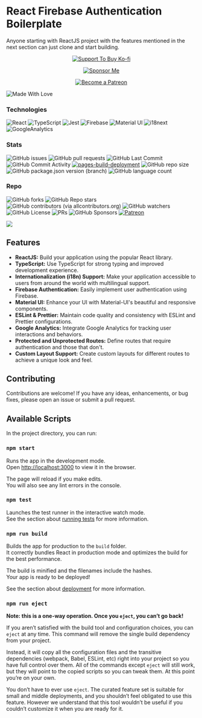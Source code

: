 # React Firebase Authentication Boilerplate

Anyone starting with ReactJS project with the features mentioned in the next section can just clone and start building.

<div align='center'>

[![](https://img.shields.io/badge/Ko_fi-FF5E5B?style=for-the-badge&logo=Ko-fi&logoColor=white 'Support To Buy Ko-fi')](https://coffee.010pixel.com)

[![](https://img.shields.io/badge/Buy_Me_A_Coffee-FFDD00?style=for-the-badge&logo=buy-me-a-coffee&logoColor=black 'Sponsor Me')](https://github.com/sponsors/010pixel)

[![](https://img.shields.io/badge/Patreon-F96854?style=for-the-badge&logo=Patreon&logoColor=white 'Become a Patreon')](https://patreon.com/010pixel)

</div>

![Made With Love](https://img.shields.io/badge/Made%20With-Love-orangered.svg)

### Technologies

![React](https://img.shields.io/badge/React-18.x-0a7ea4.svg)
![TypeScript](https://img.shields.io/badge/TypeScript-4.x-blue.svg)
![Jest](https://img.shields.io/badge/Jest-5.x-limegreen.svg)
![Firebase](https://img.shields.io/badge/Firebase-10.x-yellow.svg)
![Material UI](https://img.shields.io/badge/Material%20UI-5.x-blueviolet.svg)
![i18next](https://img.shields.io/badge/i18next-22.x-green.svg)
![GoogleAnalytics](https://img.shields.io/badge/react%20ga4-2.x-orange.svg)

### Stats

![GitHub issues](https://img.shields.io/github/issues/010pixel/reactjs-firebase-auth-boilerplate)
![GitHub pull requests](https://img.shields.io/github/issues-pr/010pixel/reactjs-firebase-auth-boilerplate)
![GitHub Last Commit](https://img.shields.io/github/last-commit/010pixel/reactjs-firebase-auth-boilerplate)
![GitHub Commit Activity](https://img.shields.io/github/commit-activity/m/010pixel/reactjs-firebase-auth-boilerplate)
[![pages-build-deployment](https://github.com/010pixel/reactjs-firebase-auth-boilerplate/actions/workflows/pages/pages-build-deployment/badge.svg?branch=main)](https://github.com/010pixel/reactjs-firebase-auth-boilerplate/actions/workflows/pages/pages-build-deployment)
![GitHub repo size](https://img.shields.io/github/repo-size/010pixel/reactjs-firebase-auth-boilerplate)
![GitHub package.json version (branch)](https://img.shields.io/github/package-json/v/010pixel/reactjs-firebase-auth-boilerplate/main)
![GitHub language count](https://img.shields.io/github/languages/count/010pixel/reactjs-firebase-auth-boilerplate)

### Repo

![GitHub forks](https://img.shields.io/github/forks/010pixel/reactjs-firebase-auth-boilerplate)
![GitHub Repo stars](https://img.shields.io/github/stars/010pixel/reactjs-firebase-auth-boilerplate)
![GitHub contributors (via allcontributors.org)](https://img.shields.io/github/all-contributors/010pixel/reactjs-firebase-auth-boilerplate/main)
![GitHub watchers](https://img.shields.io/github/watchers/010pixel/reactjs-firebase-auth-boilerplate)
![GitHub License](https://img.shields.io/github/license/010pixel/reactjs-firebase-auth-boilerplate)
![PRs](https://img.shields.io/badge/PRs-Welcome-green.svg)
![GitHub Sponsors](https://img.shields.io/github/sponsors/010pixel)
[![Patreon](https://img.shields.io/endpoint.svg?url=https:%2F%2Fshieldsio--patreon.vercel.app%2FAPI%3Fusername=010pixel&branch=master&label=Patreon&logo=Patreon&logoColor=f96854&labelColor=306998&color=f96854&style=flat)]()

<a href="https://patreon.com/010pixel"><img src="https://img.shields.io/endpoint.svg?url=https%3A%2F%2Fshieldsio-patreon.vercel.app%2Fapi%3Fusername%3D010pixel%26type%3Dpatrons&style=for-the-badge" /> </a>

## Features

- **ReactJS:** Build your application using the popular React library.
- **TypeScript:** Use TypeScript for strong typing and improved development experience.
- **Internationalization (i18n) Support:** Make your application accessible to users from around the world with multilingual support.
- **Firebase Authentication:** Easily implement user authentication using Firebase.
- **Material UI:** Enhance your UI with Material-UI's beautiful and responsive components.
- **ESLint & Prettier:** Maintain code quality and consistency with ESLint and Prettier configurations.
- **Google Analytics:** Integrate Google Analytics for tracking user interactions and behaviors.
- **Protected and Unprotected Routes:** Define routes that require authentication and those that don't.
- **Custom Layout Support:** Create custom layouts for different routes to achieve a unique look and feel.

## Contributing

Contributions are welcome! If you have any ideas, enhancements, or bug fixes, please open an issue or submit a pull request.

## Available Scripts

In the project directory, you can run:

### `npm start`

Runs the app in the development mode.\
Open [http://localhost:3000](http://localhost:3000) to view it in the browser.

The page will reload if you make edits.\
You will also see any lint errors in the console.

### `npm test`

Launches the test runner in the interactive watch mode.\
See the section about [running tests](https://facebook.github.io/create-react-app/docs/running-tests) for more information.

### `npm run build`

Builds the app for production to the `build` folder.\
It correctly bundles React in production mode and optimizes the build for the best performance.

The build is minified and the filenames include the hashes.\
Your app is ready to be deployed!

See the section about [deployment](https://facebook.github.io/create-react-app/docs/deployment) for more information.

### `npm run eject`

**Note: this is a one-way operation. Once you `eject`, you can’t go back!**

If you aren’t satisfied with the build tool and configuration choices, you can `eject` at any time. This command will remove the single build dependency from your project.

Instead, it will copy all the configuration files and the transitive dependencies (webpack, Babel, ESLint, etc) right into your project so you have full control over them. All of the commands except `eject` will still work, but they will point to the copied scripts so you can tweak them. At this point you’re on your own.

You don’t have to ever use `eject`. The curated feature set is suitable for small and middle deployments, and you shouldn’t feel obligated to use this feature. However we understand that this tool wouldn’t be useful if you couldn’t customize it when you are ready for it.
